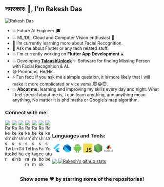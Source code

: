 <h2 >नमस्कारः 👋, I'm Rakesh Das</h2>

<p align="left"> <img src="https://komarev.com/ghpvc/?username=rakesh4104&label=Profile%20views&color=0e75b6&style=flat" alt="Rakesh Das" /> </p>


- 💥 Future AI Engineer 🎓
- 💥 ML/DL, Cloud and Computer Vision enthusiast 🧠
- 🌱 I’m currently learning more about Facial Recognition.
- 💬 Ask me about Flutter or any tech related stuff.
- 💥 I'm currently working on **Flutter App Development** ⌛
- 💥 Developing **[TalaashUnlock](https://www.github.com/talaashunlock)** ✨ Software for finding Missing Person with Facial Recognition & AI.
- 😄 Pronouns: He/His
- ⚡ Fun fact: If you ask me a simple question, it is more likely that I will make it more complicated or vice versa.😇😂😇.
- 💥 **About me:** learning and improving my skills every day and night. What I feel special about me is, I can learn anything, and anything mean anything, No matter it is phd maths or Google's map algorithm.

<h3 align="left">Connect with me:</h3>
<p align="left">
<a href="https://github.com/rakesh4104">
  <img align="left" alt="Rakesh's Twitter" width="22px" src="https://cdn.jsdelivr.net/npm/simple-icons@v3/icons/twitter.svg" />
</a>
<a href="https://www.linkedin.com/in/rakeshdas0804/">
  <img align="left" alt="Rakesh's Linkdein" width="22px" src="https://cdn.jsdelivr.net/npm/simple-icons@v3/icons/linkedin.svg" />
</a>
<a href="https://github.com/rakesh4104">
  <img align="left" alt="Rakesh's Github" width="22px" src="https://cdn.jsdelivr.net/npm/simple-icons@v3/icons/github.svg" />
</a>
<a href="https://github.com/rakesh4104">
  <img align="left" alt="Rakesh's Telegram" width="22px" src="https://cdn.jsdelivr.net/npm/simple-icons@v3/icons/telegram.svg" />
</a>
<a href="https://www.instagram.com/rakesh_369_">
  <img align="left" alt="Rakesh's Instagram" width="22px" src="https://cdn.jsdelivr.net/npm/simple-icons@v3/icons/instagram.svg" />
</a>
<a href="https://www.facebook.com/rakesh.das0804/">
  <img align="left" alt="Rakesh's Facebook" width="22px" src="https://cdn.jsdelivr.net/npm/simple-icons@v3/icons/facebook.svg" />
</a>
<a href="https://github.com/rakesh4104/">
  <img align="left" alt="Rakesh's Youtube" width="22px" src="https://cdn.jsdelivr.net/npm/simple-icons@v3/icons/youtube.svg" />
</a>
</p>

<br>
<h3 align="left">Languages and Tools:</h3>
<p align="left">
<code><img height="30" src="https://raw.githubusercontent.com/github/explore/80688e429a7d4ef2fca1e82350fe8e3517d3494d/topics/flutter/flutter.png"></code>
<code><img height="30" src="https://raw.githubusercontent.com/github/explore/80688e429a7d4ef2fca1e82350fe8e3517d3494d/topics/dart/dart.png"></code>
<code><img height="30" src="https://raw.githubusercontent.com/github/explore/80688e429a7d4ef2fca1e82350fe8e3517d3494d/topics/android/android.png"></code>
<code><img height="30" src="https://raw.githubusercontent.com/github/explore/80688e429a7d4ef2fca1e82350fe8e3517d3494d/topics/javascript/javascript.png"></code>
<code><img height="30" src="https://raw.githubusercontent.com/github/explore/80688e429a7d4ef2fca1e82350fe8e3517d3494d/topics/nodejs/nodejs.png"></code>  
<code><img height="30" src="https://raw.githubusercontent.com/github/explore/80688e429a7d4ef2fca1e82350fe8e3517d3494d/topics/matlab/matlab.png"></code>
</p>

<a href="https://github.com/RakeshDas0804">
  <img align="center" src="https://github-readme-stats.vercel.app/api/top-langs/?username=rakesh4104&theme=light&hide_langs_below=5" />
</a>
<a href="https://github.com/RakeshDas0804">
  <img align="center" src="https://github-readme-stats.vercel.app/api?username=rakesh4104&show_icons=true&locale=en&count_private=true" alt="Rakesh's github stats" />
</a>

<br/>
<br/>

<div align="center">

### Show some ❤️ by starring some of the repositories!

</div>


